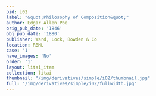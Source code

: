 ```yaml
---
pid: i02
label: "&quot;Philosophy of Composition&quot;"
author: Edgar Allen Poe
orig_pub_date: '1846'
obj_pub_date: '1880'
publisher: Ward, Lock, Bowden & Co
location: RBML
case: '1'
have_images: 'No'
order: '1'
layout: litai_item
collection: litai
thumbnail: "/img/derivatives/simple/i02/thumbnail.jpg"
full: "/img/derivatives/simple/i02/fullwidth.jpg"
---
```

